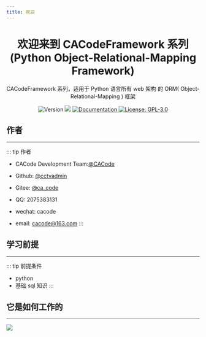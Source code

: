 ```yaml
---
title: 欢迎
---
```


<h1 align="center">欢迎来到 CACodeFramework 系列 (Python Object-Relational-Mapping Framework)</h1>
<p align="center">CACodeFramework 系列，适用于 Python 语言所有 web 架构 的 ORM( Object-Relational-Mapping ) 框架</p>

<p align="center">
  <img alt="Version" src="https://img.shields.io/badge/version-Test--1.0.0-blue" />
  <img src="https://img.shields.io/badge/python-%3E%3D%203.6-blue.svg" />
  <a href="https://doc.cacode.ren" target="_blank">
    <img alt="Documentation" src="https://img.shields.io/badge/documentation-yes-brightgreen.svg" target="_blank" />
  </a>
  <a href="https://github.com/cctvadmin/CACodeFramework-python-ORM/blob/main/LICENSE">
    <img alt="License: GPL-3.0" src="https://img.shields.io/badge/License-GPL--3.0-yellow" target="_blank" />
  </a>
</p>

## 作者

---

::: tip 作者

- CACode Development Team:[@CACode](https://gitee.com/cacode_cctvadmin)

  <!-- - <img src="https://bluestar-website.oss-cn-hangzhou.aliyuncs.com/icon_dev.png" width="50%"/> -->

- Github: [@cctvadmin](https://github.com/cctvadmin)
- Gitee: [@ca_code](https://gitee.com/ca_code)
- QQ: 2075383131
- wechat: cacode
- email: cacode@163.com
  :::

## 学习前提

---

::: tip 前提条件

- python
- 基础 sql 知识
  :::

## 它是如何工作的

---

![](/assets/lct.png)
